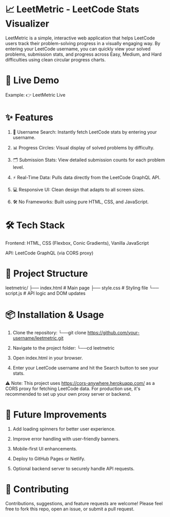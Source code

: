 # 📈 LeetMetric - LeetCode Stats Visualizer
LeetMetric is a simple, interactive web application that helps LeetCode users track their problem-solving progress in a visually engaging way. By entering your LeetCode username, you can quickly view your solved problems, submission stats, and progress across Easy, Medium, and Hard difficulties using clean circular progress charts.


# 🚀 Live Demo
Example: 👉 LeetMetric Live

# ✨ Features
1. 🔎 Username Search: Instantly fetch LeetCode stats by entering your username.

2. 📊 Progress Circles: Visual display of solved problems by difficulty.

3. 🗂️ Submission Stats: View detailed submission counts for each problem level.

4. ⚡ Real-Time Data: Pulls data directly from the LeetCode GraphQL API.

5. 💻 Responsive UI: Clean design that adapts to all screen sizes.

6. 🛠️ No Frameworks: Built using pure HTML, CSS, and JavaScript.

# 🛠️ Tech Stack
Frontend: HTML, CSS (Flexbox, Conic Gradients), Vanilla JavaScript

API: LeetCode GraphQL (via CORS proxy)


# 📂 Project Structure
leetmetric/
├── index.html       # Main page
├── style.css        # Styling file
└── script.js        # API logic and DOM updates


# 📦 Installation & Usage
1. Clone the repository:
   └──git clone https://github.com/your-username/leetmetric.git
2. Navigate to the project folder:
    └──cd leetmetric
3. Open index.html in your browser.

4. Enter your LeetCode username and hit the Search button to see your stats.

⚠️ Note: This project uses https://cors-anywhere.herokuapp.com/ as a CORS proxy for fetching LeetCode data. For production use, it's recommended to set up your own proxy server or backend.

# 📌 Future Improvements
1. Add loading spinners for better user experience.

2. Improve error handling with user-friendly banners.

3. Mobile-first UI enhancements.

4. Deploy to GitHub Pages or Netlify.

5. Optional backend server to securely handle API requests.


# 🤝 Contributing
Contributions, suggestions, and feature requests are welcome!
Please feel free to fork this repo, open an issue, or submit a pull request.
